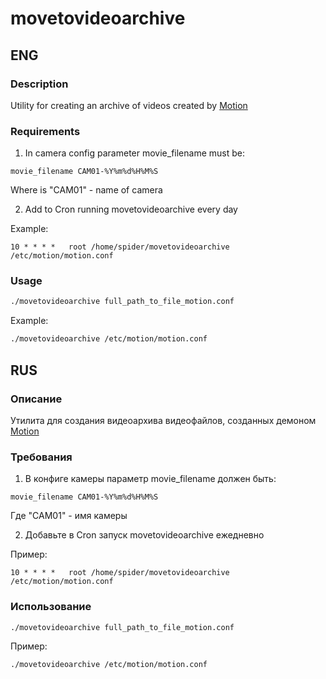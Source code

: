 # movetovideoarchive
## ENG
### Description
Utility for creating an archive of videos created by [Motion](https://github.com/Motion-Project/motion)
### Requirements
1. In camera config parameter movie_filename must be:
```
movie_filename CAM01-%Y%m%d%H%M%S
```
Where is "CAM01" - name of camera

2. Add to Cron running movetovideoarchive every day

Example:
```
10 * * * *   root /home/spider/movetovideoarchive /etc/motion/motion.conf
```

### Usage
```sh
./movetovideoarchive full_path_to_file_motion.conf
```
Example:
```sh
./movetovideoarchive /etc/motion/motion.conf
```
## RUS
### Описание
Утилита для создания видеоархива видеофайлов, созданных демоном [Motion](https://github.com/Motion-Project/motion)
### Требования
1. В конфиге камеры параметр movie_filename должен быть:
```
movie_filename CAM01-%Y%m%d%H%M%S
```
Где "CAM01" - имя камеры

2. Добавьте в Cron запуск movetovideoarchive ежедневно

Пример:
```
10 * * * *   root /home/spider/movetovideoarchive /etc/motion/motion.conf
```
### Использование
```sh
./movetovideoarchive full_path_to_file_motion.conf
```
Пример:
```sh
./movetovideoarchive /etc/motion/motion.conf
```
